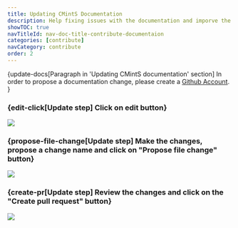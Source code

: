 ```yaml
---
title: Updating CMintS Documentation
description: Help fixing issues with the documentation and imporve the quality
showTOC: true
navTitleId: nav-doc-title-contribute-documentaion
categories: [contribute]
navCategory: contribute
order: 2
---
```


{update-docs[Paragraph in 'Updating CMintS documentation' section]
In order to propose a documentation change, please create a [Github
Account](https://github.com/).
}

### {edit-click[Update step] Click on edit button}

![](/images/contribute/github-page.png)

### {propose-file-change[Update step] Make the changes, propose a change name and click on "<fix>Propose file change</fix>" button}

![](/images/contribute/github-edit.png)

### {create-pr[Update step] Review the changes and click on the "<fix>Create pull request</fix>" button}

![](/images/contribute/github-diff.png)
